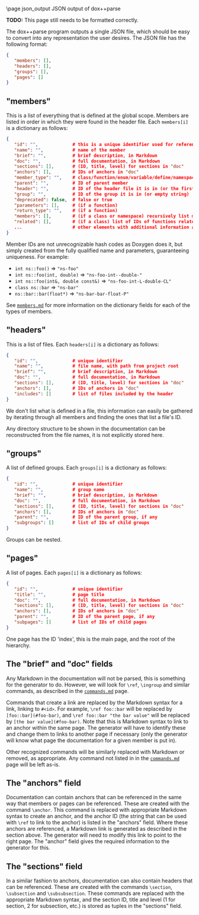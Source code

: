 \page json_output JSON output of dox++parse

**TODO:** This page still needs to be formatted correctly.

The dox++parse program outputs a single JSON file, which should be easy to convert into any representation
the user desires. The JSON file has the following format:
```json
{
   "members": [],
   "headers": [],
   "groups": [],
   "pages": []
}
```

## "members"

This is a list of everything that is defined at the global scope. Members are listed in order
in which they were found in the header file. Each `members[i]` is a dictionary as follows:
```json
{
   "id": "",             # this is a unique identifier used for referencing
   "name": "",           # name of the member
   "brief": "",          # brief description, in Markdown
   "doc": "",            # full documentation, in Markdown
   "sections": [],       # (ID, title, level) for sections in "doc"
   "anchors": [],        # IDs of anchors in "doc"
   "member_type": "",    # class/function/enum/variable/define/namespace/etc.
   "parent": "",         # ID of parent member
   "header": "",         # ID of the header file it is in (or the first one it is encountered in)
   "group": "",          # ID of the group it is in (or empty string)
   "deprecated": false,  # false or true
   "parameters": [],     # (if a function)
   "return_type": "",    # (if a function)
   "members": [],        # (if a class or namespace) recursively list members
   "related": [],        # (if a class) list of IDs of functions related to this class (`\relates` command)
   ...                   # other elements with additional information as needed ("virtual", "mutable", etc.)
}
```

Member IDs are not unrecognizable hash codes as Doxygen does it, but simply created from the fully
qualified name and parameters, guaranteeing uniqueness. For example:
 - `int ns::foo()`                     ⇒ `"ns-foo"`
 - `int ns::foo(int, double)`          ⇒ `"ns-foo-int--double-"`
 - `int ns::foo(int&, double const&)`  ⇒ `"ns-foo-int-L-double-CL"`
 - `class ns::bar`                     ⇒ `"ns-bar"`
 - `ns::bar::bar(float*)`              ⇒ `"ns-bar-bar-float-P"`

See [`members.md`](members.md) for more information
on the dictionary fields for each of the types of members.

## "headers"

This is a list of files. Each `headers[i]` is a dictionary as follows:
```json
{
   "id": "",             # unique identifier
   "name": "",           # file name, with path from project root
   "brief": "",          # brief description, in Markdown
   "doc": "",            # full documentation, in Markdown
   "sections": [],       # (ID, title, level) for sections in "doc"
   "anchors": [],        # IDs of anchors in "doc"
   "includes": []        # list of files included by the header
}
```

We don't list what is defined in a file, this information can easily be gathered by iterating through
all members and finding the ones that list a file's ID.

Any directory structure to be shown in the documentation can be reconstructed from the file names,
it is not explicitly stored here.

## "groups"

A list of defined groups. Each `groups[i]` is a dictionary as follows:
```json
{
   "id": "",             # unique identifier
   "name": "",           # group name
   "brief": "",          # brief description, in Markdown
   "doc": "",            # full documentation, in Markdown
   "sections": [],       # (ID, title, level) for sections in "doc"
   "anchors": [],        # IDs of anchors in "doc"
   "parent": "",         # ID of the parent group, if any
   "subgroups": []       # list of IDs of child groups
}
```

Groups can be nested.

## "pages"

A list of pages. Each `pages[i]` is a dictionary as follows:
```json
{
   "id": "",             # unique identifier
   "title": "",          # page title
   "doc": "",            # full documentation, in Markdown
   "sections": [],       # (ID, title, level) for sections in "doc"
   "anchors": [],        # IDs of anchors in "doc"
   "parent": "",         # ID of the parent page, if any
   "subpages": []        # list of IDs of child pages
}
```

One page has the ID 'index', this is the main page, and the root of the hierarchy.

## The "brief" and "doc" fields

Any Markdown in the documentation will not be parsed, this is something for the generator to do.
However, we will look for `\‍ref`, `\ingroup` and similar commands, as described in the
[`commands.md`](commands.md) page.

Commands that create a link are replaced by the Markdown syntax for a link, linking to
`#<id>`. For example, `\‍ref foo::bar` will be replaced by `[foo::bar](#foo-bar)`, and
`\‍ref foo::bar "the bar value"` will be replaced by `[the bar value](#foo-bar)`. Note that
this is Markdown syntax to link to an anchor within the same page. The generator will have
to identify these and change them to links to another page if necessary (only the generator
will know what page the documentation for a given member is put in).

Other recognized commands will be similarly replaced with Markdown or removed, as appropriate.
Any command not listed in in the [`commands.md`](commands.md)
page will be left as-is.

## The "anchors" field

Documentation can contain anchors that can be referenced in the same way that members or pages
can be referenced. These are created with the command `\anchor`. This command is replaced with
appropriate Markdown syntax to create an anchor, and the anchor ID (the string that can be used
with `\‍ref` to link to the anchor) is listed in the "anchors" field. Where these anchors are
referenced, a Markdown link is generated as described in the section above. The generator will
need to modify this link to point to the right page. The "anchor" field gives the required
information to the generator for this.

## The "sections" field

In a similar fashion to anchors, documentation can also contain headers that can be referenced.
These are created with the commands `\section`, `\subsection` and `\subsubsection`. These commands
are replaced with the appropriate Markdown syntax, and the section ID, title and level (1 for section,
2 for subsection, etc.) is stored as tuples in the "sections" field.
